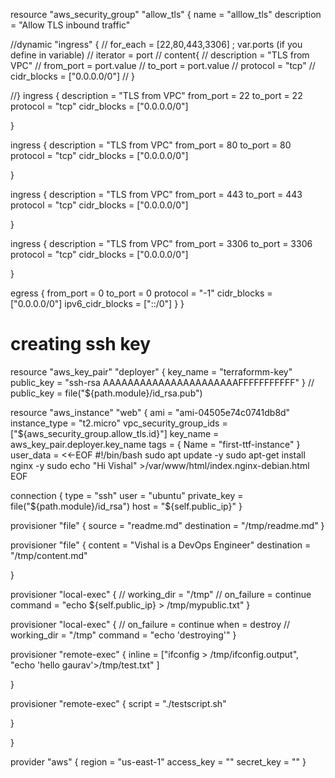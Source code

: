 resource "aws_security_group" "allow_tls" {
  name        = "alllow_tls"
  description = "Allow TLS inbound traffic"

  //dynamic "ingress" {
  // for_each = [22,80,443,3306] ; var.ports (if you define in variable)
  // iterator = port
  // content{
  //   description      = "TLS from VPC"
  // from_port        = port.value
  // to_port          = port.value
  // protocol         = "tcp"
  // cidr_blocks      = ["0.0.0.0/0"]
  // }

  //}
  ingress {
    description = "TLS from VPC"
    from_port   = 22
    to_port     = 22
    protocol    = "tcp"
    cidr_blocks = ["0.0.0.0/0"]

  }

  ingress {
    description = "TLS from VPC"
    from_port   = 80
    to_port     = 80
    protocol    = "tcp"
    cidr_blocks = ["0.0.0.0/0"]

  }

  ingress {
    description = "TLS from VPC"
    from_port   = 443
    to_port     = 443
    protocol    = "tcp"
    cidr_blocks = ["0.0.0.0/0"]

  }

  ingress {
    description = "TLS from VPC"
    from_port   = 3306
    to_port     = 3306
    protocol    = "tcp"
    cidr_blocks = ["0.0.0.0/0"]

  }

  egress {
    from_port        = 0
    to_port          = 0
    protocol         = "-1"
    cidr_blocks      = ["0.0.0.0/0"]
    ipv6_cidr_blocks = ["::/0"]
  }
}


# creating ssh key

resource "aws_key_pair" "deployer" {
  key_name   = "terraformm-key"
  public_key = "ssh-rsa AAAAAAAAAAAAAAAAAAAAAAFFFFFFFFFFF"
}
// public_key = file("${path.module}/id_rsa.pub")




resource "aws_instance" "web" {
  ami                    = "ami-04505e74c0741db8d"
  instance_type          = "t2.micro"
  vpc_security_group_ids = ["${aws_security_group.allow_tls.id}"]
  key_name               = aws_key_pair.deployer.key_name
  tags = {
    Name = "first-ttf-instance"
  }
  user_data = <<-EOF
#!/bin/bash
sudo apt update -y
sudo apt-get install nginx -y
sudo echo "Hi Vishal" >/var/www/html/index.nginx-debian.html
EOF

connection {
  type = "ssh"
  user = "ubuntu"
  private_key = file("${path.module}/id_rsa")
  host = "${self.public_ip}"
  }

provisioner "file" {
  source = "readme.md"
  destination = "/tmp/readme.md"
}

  provisioner "file" {
  content = "Vishal is a DevOps Engineer"
  destination = "/tmp/content.md"
 
  }

 provisioner "local-exec" {
   // working_dir = "/tmp"
   // on_failure = continue
   command = "echo ${self.public_ip} > /tmp/mypublic.txt"
 }

 provisioner "local-exec" {
   // on_failure = continue
   when = destroy
   // working_dir = "/tmp"
   command = "echo 'destroying'"
 }

 provisioner "remote-exec" {
   inline = ["ifconfig > /tmp/ifconfig.output",
                "echo 'hello gaurav'>/tmp/test.txt"
    ]
   
 }

 provisioner "remote-exec" {
   script = "./testscript.sh"
   
 }
 
}

provider "aws" {
  region     = "us-east-1"
  access_key = ""
  secret_key = ""
}


